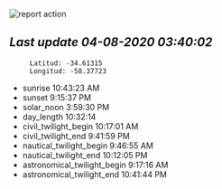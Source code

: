 ![report action](https://github.com/matiasz8/actions-for-reports/workflows/report%20action/badge.svg?branch=develop) 


## *****Last update 04-08-2020 03:40:02*****



		 Latitud: -34.61315
		 Longitud: -58.37723

 - sunrise 	 10:43:23 AM
 - sunset 	 9:15:37 PM
 - solar_noon 	 3:59:30 PM
 - day_length 	 10:32:14
 - civil_twilight_begin 	 10:17:01 AM
 - civil_twilight_end 	 9:41:59 PM
 - nautical_twilight_begin 	 9:46:55 AM
 - nautical_twilight_end 	 10:12:05 PM
 - astronomical_twilight_begin 	 9:17:16 AM
 - astronomical_twilight_end 	 10:41:44 PM
